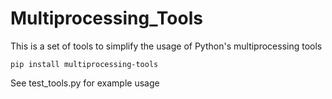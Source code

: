 # Multiprocessing_Tools
This is a set of tools to simplify the usage of Python's multiprocessing tools

`pip install multiprocessing-tools`

See test_tools.py for example usage
